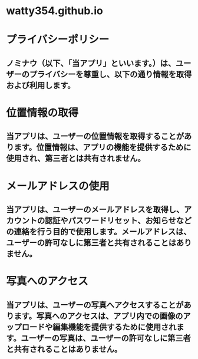 # watty354.github.io
# プライバシーポリシー
## ノミナウ（以下、「当アプリ」といいます。）は、ユーザーのプライバシーを尊重し、以下の通り情報を取得および利用します。
# 位置情報の取得
## 当アプリは、ユーザーの位置情報を取得することがあります。位置情報は、アプリの機能を提供するために使用され、第三者とは共有されません。
# メールアドレスの使用
## 当アプリは、ユーザーのメールアドレスを取得し、アカウントの認証やパスワードリセット、お知らせなどの連絡を行う目的で使用します。メールアドレスは、ユーザーの許可なしに第三者と共有されることはありません。
# 写真へのアクセス
## 当アプリは、ユーザーの写真へアクセスすることがあります。写真へのアクセスは、アプリ内での画像のアップロードや編集機能を提供するために使用されます。ユーザーの写真は、ユーザーの許可なしに第三者と共有されることはありません。
